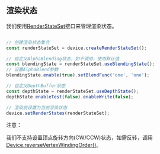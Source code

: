 ## 渲染状态

我们使用[RenderStateSet](/doc/markdown/./device.renderstateset)接口来管理渲染状态。

```javascript

// 创建渲染状态集合
const renderStateSet = device.createRenderStateSet();

// 自定义AlphaBlending状态，如不调用，使用默认值
const blendingState = renderStateSet.useBlendingState();
// 设置AlphaBlend参数
blendingState.enable(true).setBlendFunc('one', 'one');

// 自定义DepthBuffer状态
const depthState = renderStateSet.useDepthState();
depthState.enableTest(false).enableWrite(false);

// 渲染前设置为当前渲染状态
device.setRenderStates(renderStateSet);

```

注意：

我们不支持设置顶点旋转方向(CW/CCW)状态，如需反转，调用[Device.reverseVertexWindingOrder()](/doc/markdown/./device.abstractdevice.reversevertexwindingorder)。
